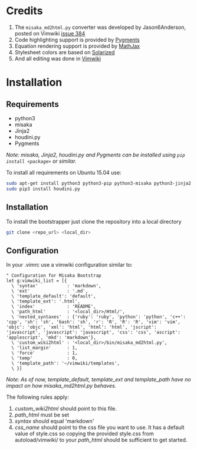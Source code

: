 # Credits

1. The `misaka_md2html.py` converter was developed by Jason6Anderson, posted on Vimwiki [issue 384](http://code.google.com/p/vimwiki/issues/detail?id=384)
1. Code highlighting support is provided by [Pygments][]
1. Equation rendering support is provided by [MathJax][] 
1. Stylesheet colors are based on [Solarized][]
1. And all editing was done in [Vimwiki][]

[Vimwiki]: http://code.google.com/p/vimwiki
[Pygments]: http://pygments.org/
[MathJax]: http://www.mathjax.org/
[Solarized]: http://ethanschoonover.com/solarized

# Installation

## Requirements

* python3
* misaka
* Jinja2
* houdini.py
* Pygments

*Note: misaka, Jinja2, houdini.py and Pygments can be installed using `pip install <package>` or similar.*

To install all requirements on Ubuntu 15.04 use:

```bash
sudo apt-get install python3 python3-pip python3-misaka python3-jinja2 python3-pygments
sudo pip3 install houdini.py
```

## Installation

To install the bootstrapper just clone the repository into a local directory
```bash
git clone <repo_url> <local_dir>
```

## Configuration

In your .vimrc use a vimwiki configuration similar to:

```vim
" Configuration for Misaka Bootstrap
let g:vimwiki_list = [{
  \ 'syntax'           : 'markdown',
  \ 'ext'              : '.md',
  \ 'template_default': 'default',
  \ 'template_ext': '.html',
  \ 'index'            : 'README',
  \ 'path_html'        : '<local_dir>/Html/',
  \ 'nested_syntaxes'  : {'ruby': 'ruby', 'python': 'python', 'c++': 'cpp', 'sh': 'sh', 'bash': 'sh', 'r': 'R', 'R': 'R', 'vim': 'vim', 'objc': 'objc', 'xml': 'html', 'html': 'html', 'jscript': 'javascript', 'javascript': 'javascript', 'css': 'css', 'ascript': 'applescript', 'mkd': 'markdown'},
  \ 'custom_wiki2html' : '<local_dir>/bin/misaka_md2html.py',
  \ 'list_margin'      : 1,
  \ 'force'            : 1,
  \ 'temp'             : 0,
  \ 'template_path': '~/vimwiki/templates', 
  \ }]
```

*Note: As of now, template_default, template_ext and template_path have no impact on how misaka_md2html.py behaves.*

The following rules apply:

1. *custom_wiki2html* should point to this file.
2. *path_html* must be set
3. *syntax* should equal 'markdown'
4. *css_name* should point to the css file you want to use. It has a default value of style.css so copying the provided style.css from autoload/vimwiki/ to your *path_html* should be sufficient to get started. 
